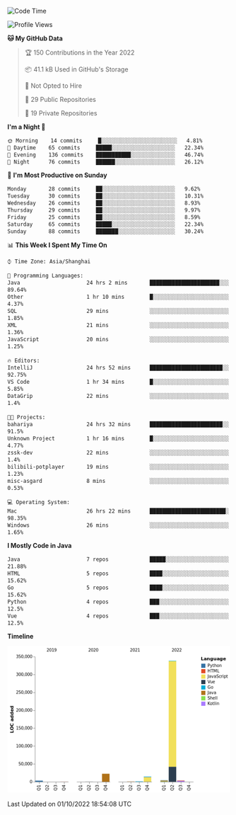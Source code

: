 <!--START_SECTION:waka-->
![Code Time](http://img.shields.io/badge/Code%20Time-1%2C232%20hrs%2037%20mins-blue)

![Profile Views](http://img.shields.io/badge/Profile%20Views-0-blue)

**🐱 My GitHub Data** 

> 🏆 150 Contributions in the Year 2022
 > 
> 📦 41.1 kB Used in GitHub's Storage 
 > 
> 🚫 Not Opted to Hire
 > 
> 📜 29 Public Repositories 
 > 
> 🔑 19 Private Repositories  
 > 
**I'm a Night 🦉** 

```text
🌞 Morning    14 commits     █░░░░░░░░░░░░░░░░░░░░░░░░   4.81% 
🌆 Daytime    65 commits     █████░░░░░░░░░░░░░░░░░░░░   22.34% 
🌃 Evening    136 commits    ███████████░░░░░░░░░░░░░░   46.74% 
🌙 Night      76 commits     ██████░░░░░░░░░░░░░░░░░░░   26.12%

```
📅 **I'm Most Productive on Sunday** 

```text
Monday       28 commits     ██░░░░░░░░░░░░░░░░░░░░░░░   9.62% 
Tuesday      30 commits     ██░░░░░░░░░░░░░░░░░░░░░░░   10.31% 
Wednesday    26 commits     ██░░░░░░░░░░░░░░░░░░░░░░░   8.93% 
Thursday     29 commits     ██░░░░░░░░░░░░░░░░░░░░░░░   9.97% 
Friday       25 commits     ██░░░░░░░░░░░░░░░░░░░░░░░   8.59% 
Saturday     65 commits     █████░░░░░░░░░░░░░░░░░░░░   22.34% 
Sunday       88 commits     ███████░░░░░░░░░░░░░░░░░░   30.24%

```


📊 **This Week I Spent My Time On** 

```text
⌚︎ Time Zone: Asia/Shanghai

💬 Programming Languages: 
Java                     24 hrs 2 mins       ██████████████████████░░░   89.64% 
Other                    1 hr 10 mins        █░░░░░░░░░░░░░░░░░░░░░░░░   4.37% 
SQL                      29 mins             ░░░░░░░░░░░░░░░░░░░░░░░░░   1.85% 
XML                      21 mins             ░░░░░░░░░░░░░░░░░░░░░░░░░   1.36% 
JavaScript               20 mins             ░░░░░░░░░░░░░░░░░░░░░░░░░   1.25%

🔥 Editors: 
IntelliJ                 24 hrs 52 mins      ███████████████████████░░   92.75% 
VS Code                  1 hr 34 mins        █░░░░░░░░░░░░░░░░░░░░░░░░   5.85% 
DataGrip                 22 mins             ░░░░░░░░░░░░░░░░░░░░░░░░░   1.4%

🐱‍💻 Projects: 
bahariya                 24 hrs 32 mins      ███████████████████████░░   91.5% 
Unknown Project          1 hr 16 mins        █░░░░░░░░░░░░░░░░░░░░░░░░   4.77% 
zssk-dev                 22 mins             ░░░░░░░░░░░░░░░░░░░░░░░░░   1.4% 
bilibili-potplayer       19 mins             ░░░░░░░░░░░░░░░░░░░░░░░░░   1.23% 
misc-asgard              8 mins              ░░░░░░░░░░░░░░░░░░░░░░░░░   0.53%

💻 Operating System: 
Mac                      26 hrs 22 mins      ████████████████████████░   98.35% 
Windows                  26 mins             ░░░░░░░░░░░░░░░░░░░░░░░░░   1.65%

```

**I Mostly Code in Java** 

```text
Java                     7 repos             █████░░░░░░░░░░░░░░░░░░░░   21.88% 
HTML                     5 repos             ████░░░░░░░░░░░░░░░░░░░░░   15.62% 
Go                       5 repos             ████░░░░░░░░░░░░░░░░░░░░░   15.62% 
Python                   4 repos             ███░░░░░░░░░░░░░░░░░░░░░░   12.5% 
Vue                      4 repos             ███░░░░░░░░░░░░░░░░░░░░░░   12.5%

```


**Timeline**

![Chart not found](https://raw.githubusercontent.com/youtiaoguagua/youtiaoguagua/master/charts/bar_graph.png) 


 Last Updated on 01/10/2022 18:54:08 UTC
<!--END_SECTION:waka-->